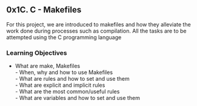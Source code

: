 <h2>0x1C. C - Makefiles</h2>
<p>
	For this project, we are introduced to makefiles and how they alleviate the work done during processes such as compilation. All the tasks are to be attempted using the C programming language
</p>
<h3>Learning Objectives</h3>

- What are make, Makefiles<br>- When, why and how to use Makefiles<br>- What are rules and how to set and use them<br>- What are explicit and implicit rules<br>- What are the most common/useful rules<br>- What are variables and how to set and use them
